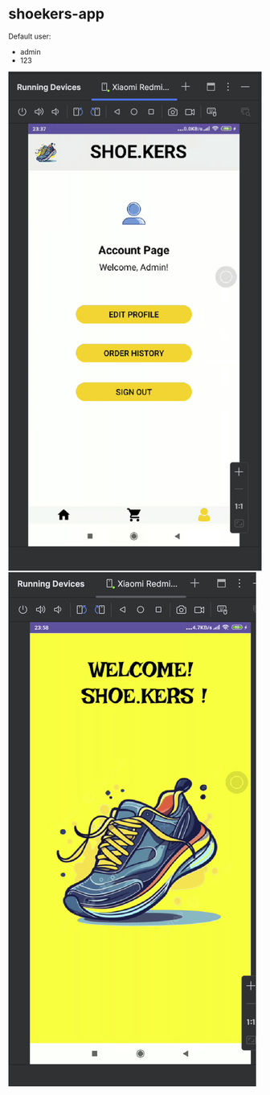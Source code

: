 # shoekers-app

Default user:
- admin
- 123

![login-page.png](login-page.png)
![splash-screen.png](splash-screen.png)